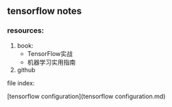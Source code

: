 ## tensorflow  notes



### resources:

1. book:
   - TensorFlow实战
   - 机器学习实用指南
2. github



file index:

[tensorflow configuration](tensorflow configuration.md)



